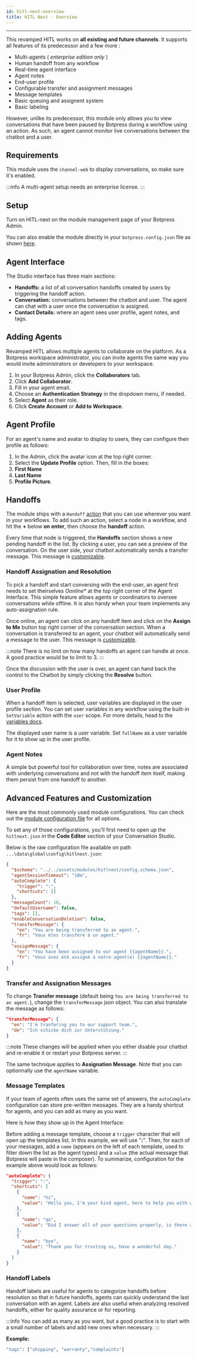 ```yaml
---
id: hitl-next-overview
title: HITL Next - Overview
---
```


----------------

This revamped HITL works on **all existing and future channels**. It supports all features of its predecessor and a few more :

- Multi-agents ( _enterprise edition only_ )
- Human handoff from any workflow
- Real-time agent interface
- Agent notes
- End-user profile
- Configurable transfer and assignment messages
- Message templates
- Basic queuing and assignent system
- Basic labeling

However, unlike its predecessor, this module only allows you to view conversations that have been paused by Botpress during a workflow using an action. As such, an agent cannot monitor live conversations between the chatbot and a user.

## Requirements

This module uses the `channel-web` to display conversations, so make sure it's enabled.

:::info
A multi-agent setup needs an enterprise license.
:::

## Setup

Turn on HITL-next on the module management page of your Botpress Admin.

You can also enable the module directly in your `botpress.config.json` file as shown [here](https://botpress.com/docs/main/module#enabling-or-disabling-modules).

## Agent Interface

The Studio interface has three main sections:

- **Handoffs:** a list of all conversation handoffs created by users by triggering the handoff action.
- **Conversation:** conversations between the chatbot and user. The agent can chat with a user once the conversation is assigned.
- **Contact Details:** where an agent sees user profile, agent notes, and tags.

## Adding Agents

Revamped HITL allows multiple agents to collaborate on the platform. As a Botpress workspace administrator, you can invite agents the same way you would invite administrators or developers to your workspace. 

1. In your Botpress Admin, click the **Collaborators** tab.
1. Click **Add Collaborator**.
  1. Fill in your agent email.
  1. Choose an **Authentication Strategy** in the dropdown menu, if needed.
  1. Select **Agent** as their role.
1. Click **Create Account** or **Add to Workspace**. 

## Agent Profile

For an agent's name and avatar to display to users, they can configure their profile as follows:
1. In the Admin, click the avatar icon at the top right corner.
1. Select the **Update Profile** option. Then, fill in the boxes:
  1. **First Name**
  1. **Last Name**
  1. **Profile Picture**.

## Handoffs

The module ships with a `Handoff` [action](https://botpress.com/docs/main/code#actions) that you can use wherever you want in your workflows. To add such an action, select a node in a workflow, and hit the **+** below **on enter**, then choose the **handoff** action.

Every time that node is triggered, the **Handoffs** section shows a new pending handoff in the list. By clicking a user, you can see a preview of the conversation. On the user side, your chatbot automatically sends a transfer message. This message is [customizable](#advanced-features-and-customization).


### Handoff Assignation and Resolution

To pick a handoff and start conversing with the end-user, an agent first needs to set theirselves *Oonline** at the top right corner of the Agent Interface. This simple feature allows agents or coordinators to oversee conversations while offline. It is also handy when your team implements any auto-assignation rule.

Once online, an agent can click on any handoff item and click on the **Assign to Me** button top right corner of the conversation section. When a conversation is transferred to an agent, your chatbot will automatically send a message to the user. This message is [customizable](#advanced-features-and-customization).

:::note
There is no limit on how many handoffs an agent can handle at once. A good practice would be to limit to 3.
:::

Once the discussion with the user is over, an agent can hand back the control to the Chatbot by simply clicking the **Resolve** button.

### User Profile

When a handoff item is selected, user variables are displayed in the user profile section. You can set user variables in any workflow using the built-in `SetVariable` action with the `user` scope. For more details, head to the [variables docs](https://botpress.com/do/docs/conversation-studio/tutorials/use-data#variables).

The displayed user name is a user variable. Set `fullName` as a user variable for it to show up in the user profile.

### Agent Notes

A simple but powerful tool for collaboration over time, notes are associated with underlying conversations and not with the handoff item itself, making them persist from one handoff to another.

## Advanced Features and Customization

Here are the most commonly used module configurations. You can check out the [module configuration file](https://github.com/botpress/botpress/blob/master/modules/hitlnext/src/config.ts) for all options.

To set any of those configurations, you'll first need to open up the `hitlnext.json` in the **Code Editor** section of your Conversation Studio.

Below is the raw configuration file available on path `...\data\global\config\hitlnext.json`:

```json
{
  "$schema": "../../assets/modules/hitlnext/config.schema.json",
  "agentSessionTimeout": "10m",
  "autoComplete": {
    "trigger": ":",
    "shortcuts": []
  },
  "messageCount": 10,
  "defaultUsername": false,
  "tags": [],
  "enableConversationDeletion": false,
  "transferMessage": {
    "en": "You are being transferred to an agent.",
    "fr": "Vous êtes transféré à un agent."
  },
  "assignMessage": {
    "en": "You have been assigned to our agent {{agentName}}.",
    "fr": "Vous avez été assigné à notre agent(e) {{agentName}}."
  }
}
```

### Transfer and Assignation Messages

To change **Transfer message** (default being `You are being transferred to an agent.`), change the `transferMessage` json object. You can also translate the message as follows:

```json
"transferMessage": {
  "en": "I'm tranfering you to our support team.",
  "de": "Ich schicke dich zur Unterstützung."
}
```

:::note
These changes will be applied when you either disable your chatbot and re-enable it or restart your Botpress server.
:::

The same technique applies to **Assignation Message**. Note that you can optionnally use the `agentName` variable.

### Message Templates

If your team of agents often uses the same set of answers, the `autoComplete` configuration can store pre-written messages. They are a handy shortcut for agents, and you can add as many as you want. 

Here is how they show up in the Agent Interface:

Before adding a message template, choose a `trigger` character that will open up the templates list. In this example, we will use "**:**". Then, for each of your messages, add a `name` (appears on the left of each template, used to filter down the list as the agent types) and a `value` (the actual message that Botpress will paste in the composer). To summarize, configuration for the example above would look as follows:

```json
"autoComplete": {
  "trigger": ":",
  "shortcuts": [
    {
      "name": "hi",
      "value": "Hello you, I'm your kind agent, here to help you with whatever questions you might have."
    },
    {
      "name": "qa",
      "value": "Did I answer all of your questions properly, is there anything else I can help you with today?"
    },
    {
      "name": "bye",
      "value": "Thank you for trusting us, have a wonderful day."
    }
  ]
}
```

### Handoff Labels

Handoff labels are useful for agents to categorize handoffs before resolution so that in future handoffs, agents can quickly understand the last conversation with an agent. Labels are also useful when analyzing resolved handoffs, either for quality assurance or for reporting. 

:::info
You can add as many as you want, but a good practice is to start with a small number of labels and add new ones when necessary. 
:::

**Example:**

```bash
"tags": ["shipping", "warranty","complaints"]
```
